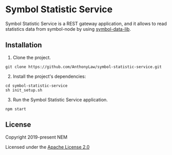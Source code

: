 # Symbol Statistic Service


Symbol Statistic Service is a REST gateway application, and it allows to read statistics data from symbol-node by using [symbol-data-lib](https://github.com/nemfoundation/symbol-data-lib).

## Installation

1. Clone the project.

```
git clone https://github.com/AnthonyLaw/symbol-statistic-service.git
```

2. Install the project's dependencies:

```
cd symbol-statistic-service
sh init_setup.sh
```

3. Run the Symbol Statistic Service application.
```
npm start
```

## License

Copyright 2019-present NEM

Licensed under the [Apache License 2.0](LICENSE)
